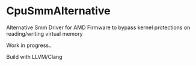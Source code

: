 # CpuSmmAlternative

Alternative Smm Driver for AMD Firmware to bypass kernel protections on reading/writing virtual memory

Work in progress..

Build with LLVM/Clang
